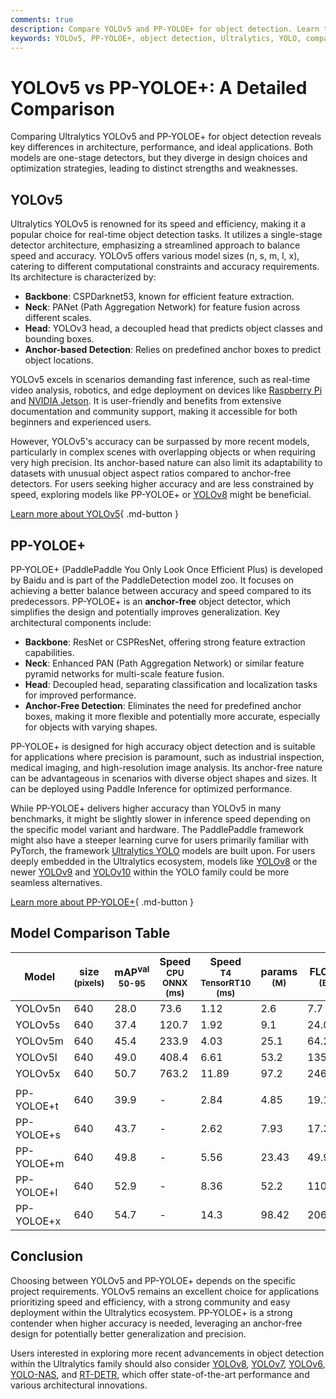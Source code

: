 ```yaml
---
comments: true
description: Compare YOLOv5 and PP-YOLOE+ for object detection. Learn their differences in architecture, performance, and applications to choose the right model.
keywords: YOLOv5, PP-YOLOE+, object detection, Ultralytics, YOLO, comparison, anchor-based, anchor-free, model performance
---
```


# YOLOv5 vs PP-YOLOE+: A Detailed Comparison

Comparing Ultralytics YOLOv5 and PP-YOLOE+ for object detection reveals key differences in architecture, performance, and ideal applications. Both models are one-stage detectors, but they diverge in design choices and optimization strategies, leading to distinct strengths and weaknesses.

<script async src="https://cdn.jsdelivr.net/npm/chart.js@3.9.1/dist/chart.min.js"></script>
<script defer src="../../javascript/benchmark.js"></script>

<canvas id="modelComparisonChart" width="1024" height="400" active-models='["YOLOv5", "PP-YOLOE+"]'></canvas>

## YOLOv5

Ultralytics YOLOv5 is renowned for its speed and efficiency, making it a popular choice for real-time object detection tasks. It utilizes a single-stage detector architecture, emphasizing a streamlined approach to balance speed and accuracy. YOLOv5 offers various model sizes (n, s, m, l, x), catering to different computational constraints and accuracy requirements. Its architecture is characterized by:

- **Backbone**: CSPDarknet53, known for efficient feature extraction.
- **Neck**: PANet (Path Aggregation Network) for feature fusion across different scales.
- **Head**: YOLOv3 head, a decoupled head that predicts object classes and bounding boxes.
- **Anchor-based Detection**: Relies on predefined anchor boxes to predict object locations.

YOLOv5 excels in scenarios demanding fast inference, such as real-time video analysis, robotics, and edge deployment on devices like [Raspberry Pi](https://docs.ultralytics.com/guides/raspberry-pi/) and [NVIDIA Jetson](https://docs.ultralytics.com/guides/nvidia-jetson/). It is user-friendly and benefits from extensive documentation and community support, making it accessible for both beginners and experienced users.

However, YOLOv5's accuracy can be surpassed by more recent models, particularly in complex scenes with overlapping objects or when requiring very high precision. Its anchor-based nature can also limit its adaptability to datasets with unusual object aspect ratios compared to anchor-free detectors. For users seeking higher accuracy and are less constrained by speed, exploring models like PP-YOLOE+ or [YOLOv8](https://www.ultralytics.com/yolo) might be beneficial.

[Learn more about YOLOv5](https://docs.ultralytics.com/models/yolov5/){ .md-button }

## PP-YOLOE+

PP-YOLOE+ (PaddlePaddle You Only Look Once Efficient Plus) is developed by Baidu and is part of the PaddleDetection model zoo. It focuses on achieving a better balance between accuracy and speed compared to its predecessors. PP-YOLOE+ is an **anchor-free** object detector, which simplifies the design and potentially improves generalization. Key architectural components include:

- **Backbone**: ResNet or CSPResNet, offering strong feature extraction capabilities.
- **Neck**: Enhanced PAN (Path Aggregation Network) or similar feature pyramid networks for multi-scale feature fusion.
- **Head**: Decoupled head, separating classification and localization tasks for improved performance.
- **Anchor-Free Detection**: Eliminates the need for predefined anchor boxes, making it more flexible and potentially more accurate, especially for objects with varying shapes.

PP-YOLOE+ is designed for high accuracy object detection and is suitable for applications where precision is paramount, such as industrial inspection, medical imaging, and high-resolution image analysis. Its anchor-free nature can be advantageous in scenarios with diverse object shapes and sizes. It can be deployed using Paddle Inference for optimized performance.

While PP-YOLOE+ delivers higher accuracy than YOLOv5 in many benchmarks, it might be slightly slower in inference speed depending on the specific model variant and hardware. The PaddlePaddle framework might also have a steeper learning curve for users primarily familiar with PyTorch, the framework [Ultralytics YOLO](https://www.ultralytics.com/yolo) models are built upon. For users deeply embedded in the Ultralytics ecosystem, models like [YOLOv8](https://www.ultralytics.com/yolo) or the newer [YOLOv9](https://docs.ultralytics.com/models/yolov9/) and [YOLOv10](https://docs.ultralytics.com/models/yolov10/) within the YOLO family could be more seamless alternatives.

[Learn more about PP-YOLOE+](https://github.com/PaddlePaddle/PaddleDetection/tree/develop/configs/ppyoloe){ .md-button }

## Model Comparison Table

| Model      | size<br><sup>(pixels) | mAP<sup>val<br>50-95 | Speed<br><sup>CPU ONNX<br>(ms) | Speed<br><sup>T4 TensorRT10<br>(ms) | params<br><sup>(M) | FLOPs<br><sup>(B) |
| ---------- | --------------------- | -------------------- | ------------------------------ | ----------------------------------- | ------------------ | ----------------- |
| YOLOv5n    | 640                   | 28.0                 | 73.6                           | 1.12                                | 2.6                | 7.7               |
| YOLOv5s    | 640                   | 37.4                 | 120.7                          | 1.92                                | 9.1                | 24.0              |
| YOLOv5m    | 640                   | 45.4                 | 233.9                          | 4.03                                | 25.1               | 64.2              |
| YOLOv5l    | 640                   | 49.0                 | 408.4                          | 6.61                                | 53.2               | 135.0             |
| YOLOv5x    | 640                   | 50.7                 | 763.2                          | 11.89                               | 97.2               | 246.4             |
|            |                       |                      |                                |                                     |                    |                   |
| PP-YOLOE+t | 640                   | 39.9                 | -                              | 2.84                                | 4.85               | 19.15             |
| PP-YOLOE+s | 640                   | 43.7                 | -                              | 2.62                                | 7.93               | 17.36             |
| PP-YOLOE+m | 640                   | 49.8                 | -                              | 5.56                                | 23.43              | 49.91             |
| PP-YOLOE+l | 640                   | 52.9                 | -                              | 8.36                                | 52.2               | 110.07            |
| PP-YOLOE+x | 640                   | 54.7                 | -                              | 14.3                                | 98.42              | 206.59            |

## Conclusion

Choosing between YOLOv5 and PP-YOLOE+ depends on the specific project requirements. YOLOv5 remains an excellent choice for applications prioritizing speed and efficiency, with a strong community and easy deployment within the Ultralytics ecosystem. PP-YOLOE+ is a strong contender when higher accuracy is needed, leveraging an anchor-free design for potentially better generalization and precision.

Users interested in exploring more recent advancements in object detection within the Ultralytics family should also consider [YOLOv8](https://www.ultralytics.com/yolo), [YOLOv7](https://docs.ultralytics.com/models/yolov7/), [YOLOv6](https://docs.ultralytics.com/models/yolov6/), [YOLO-NAS](https://docs.ultralytics.com/models/yolo-nas/), and [RT-DETR](https://docs.ultralytics.com/models/rtdetr/), which offer state-of-the-art performance and various architectural innovations.
